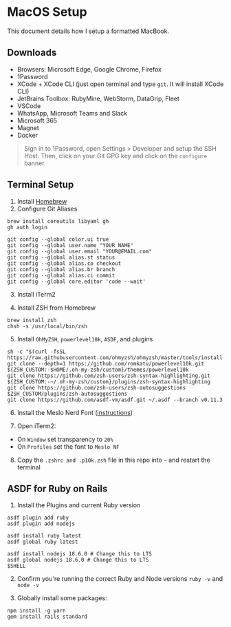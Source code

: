 # MacOS Setup
This document details how I setup a formatted MacBook.

## Downloads
- Browsers: Microsoft Edge, Google Chrome, Firefox
- 1Password
- XCode + XCode CLI (just open terminal and type `git`. It will install XCode CLI)
- JetBrains Toolbox: RubyMine, WebStorm, DataGrip, Fleet
- VSCode
- WhatsApp, Microsoft Teams and Slack
- Microsoft 365
- Magnet
- Docker

> Sign in to 1Password, open Settings > Developer and setup the SSH Host. Then, click on your Git GPG key and click on the `configure` banner.

## Terminal Setup
1. Install [Homebrew](https://brew.sh)
2. Configure Git Aliases
```shell
brew install coreutils libyaml gh
gh auth login
```
```shell
git config --global color.ui true
git config --global user.name "YOUR NAME"
git config --global user.email "YOUR@EMAIL.com"
git config --global alias.st status
git config --global alias.co checkout
git config --global alias.br branch
git config --global alias.ci commit
git config --global core.editor 'code --wait'
```
3. Install iTerm2

4. Install ZSH from Homebrew
```shell
brew install zsh
chsh -s /usr/local/bin/zsh
```

5. Install `OhMyZSH`, `powerlevel10k`, `ASDF`, and plugins
```shell
sh -c "$(curl -fsSL https://raw.githubusercontent.com/ohmyzsh/ohmyzsh/master/tools/install.sh)"
git clone --depth=1 https://github.com/romkatv/powerlevel10k.git ${ZSH_CUSTOM:-$HOME/.oh-my-zsh/custom}/themes/powerlevel10k
git clone https://github.com/zsh-users/zsh-syntax-highlighting.git ${ZSH_CUSTOM:-~/.oh-my-zsh/custom}/plugins/zsh-syntax-highlighting
git clone https://github.com/zsh-users/zsh-autosuggestions $ZSH_CUSTOM/plugins/zsh-autosuggestions
git clone https://github.com/asdf-vm/asdf.git ~/.asdf --branch v0.11.3
```

6. Install the Meslo Nerd Font ([instructions](https://github.com/romkatv/powerlevel10k#fonts))

7. Open iTerm2:
  - On `Window` set transparency to `20%`
  - On `Profiles` set the font to `Meslo NF`

8. Copy the `.zshrc and .p10k.zsh` file in this repo into `~` and restart the terminal

## ASDF for Ruby on Rails
1. Install the Plugins and current Ruby version
```shell
asdf plugin add ruby
asdf plugin add nodejs

asdf install ruby latest
asdf global ruby latest

asdf install nodejs 18.6.0 # Change this to LTS
asdf global nodejs 18.6.0 # Change this to LTS
$SHELL
```

2. Confirm you're running the correct Ruby and Node versions `ruby -v` and `node -v`

3. Globally install some packages:
```shell
npm install -g yarn
gem install rails standard
```